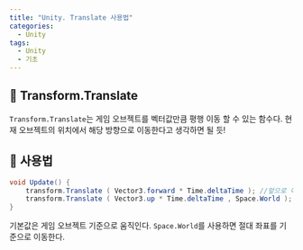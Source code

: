 ```yaml
---
title: "Unity. Translate 사용법"
categories:
  - Unity
tags:
  - Unity
  - 기초
---
```


## 🌟 Transform.Translate

`Transform.Translate`는 게임 오브젝트를 벡터값만큼 평행 이동 할 수 있는 함수다. 현재 오브젝트의 위치에서 해당 방향으로 이동한다고 생각하면 될 듯!

## 🌟 사용법

```c#
void Update() {
	transform.Translate ( Vector3.forward * Time.deltaTime ); //앞으로 이동
	transform.Translate ( Vector3.up * Time.deltaTime , Space.World ); //절대 좌표를 통해 위로 이동
}
```

기본값은 게임 오브젝트 기준으로 움직인다. `Space.World`를 사용하면 절대 좌표를 기준으로 이동한다.